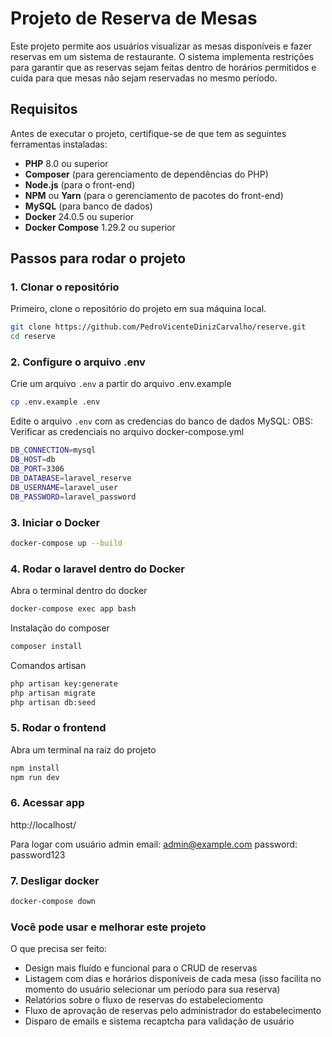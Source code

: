 # Projeto de Reserva de Mesas

Este projeto permite aos usuários visualizar as mesas disponíveis e fazer reservas em um sistema de restaurante. 
O sistema implementa restrições para garantir que as reservas sejam feitas dentro de horários permitidos e cuida para que mesas não sejam reservadas no mesmo período.

## Requisitos

Antes de executar o projeto, certifique-se de que tem as seguintes ferramentas instaladas:

- **PHP** 8.0 ou superior
- **Composer** (para gerenciamento de dependências do PHP)
- **Node.js** (para o front-end)
- **NPM** ou **Yarn** (para o gerenciamento de pacotes do front-end)
- **MySQL** (para banco de dados)
- **Docker** 24.0.5 ou superior
- **Docker Compose** 1.29.2 ou superior

## Passos para rodar o projeto

### 1. Clonar o repositório

Primeiro, clone o repositório do projeto em sua máquina local.

```bash
git clone https://github.com/PedroVicenteDinizCarvalho/reserve.git
cd reserve
```

### 2. Configure o arquivo .env

Crie um arquivo `.env` a partir do arquivo .env.example

```bash
cp .env.example .env
```

Edite o arquivo `.env` com as credencias do banco de dados MySQL:
OBS: Verificar as credenciais no arquivo docker-compose.yml

```bash
DB_CONNECTION=mysql
DB_HOST=db
DB_PORT=3306
DB_DATABASE=laravel_reserve
DB_USERNAME=laravel_user
DB_PASSWORD=laravel_password
```

### 3. Iniciar o Docker

```bash
docker-compose up --build
```

### 4. Rodar o laravel dentro do Docker

Abra o terminal dentro do docker

```bash
docker-compose exec app bash
```
Instalação do composer

```bash
composer install
```

Comandos artisan

```bash
php artisan key:generate
php artisan migrate
php artisan db:seed
```

### 5. Rodar o frontend

Abra um terminal na raiz do projeto

```bash
npm install
npm run dev
```

### 6. Acessar app
http://localhost/

Para logar com usuário admin
email: admin@example.com
password: password123

### 7. Desligar docker
```bash
docker-compose down
```

### Você pode usar e melhorar este projeto
O que precisa ser feito:
- Design mais fluído e funcional para o CRUD de reservas
- Listagem com dias e horários disponíveis de cada mesa (isso facilita no momento do usuário selecionar um período para sua reserva)
- Relatórios sobre o fluxo de reservas do estabeleciomento
- Fluxo de aprovação de reservas pelo administrador do estabelecimento
- Disparo de emails e sistema recaptcha para validação de usuário